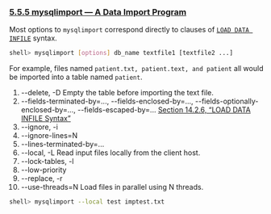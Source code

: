 ### [5.5.5 mysqlimport — A Data Import Program](http://dev.mysql.com/doc/refman/5.7/en/mysqlimport.html)

Most options to `mysqlimport` correspond directly to clauses of [`LOAD DATA INFILE`](http://dev.mysql.com/doc/refman/5.7/en/load-data.html) syntax.

~~~bash
shell> mysqlimport [options] db_name textfile1 [textfile2 ...]
~~~

For example, files named `patient.txt, patient.text, and patient` all would be imported into a table named `patient`.

1. --delete, -D    Empty the table before importing the text file.
1. --fields-terminated-by=..., --fields-enclosed-by=..., --fields-optionally-enclosed-by=..., --fields-escaped-by=...    [Section 14.2.6, “LOAD DATA INFILE Syntax”](http://dev.mysql.com/doc/refman/5.7/en/load-data.html)
1. --ignore, -i
1. --ignore-lines=N
1. --lines-terminated-by=...
1. --local, -L    Read input files locally from the client host.
1. --lock-tables, -l
1. --low-priority
1. --replace, -r
1. --use-threads=N    Load files in parallel using N threads.

~~~bash
shell> mysqlimport --local test imptest.txt
~~~
